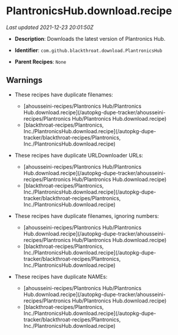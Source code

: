 # PlantronicsHub.download.recipe

_Last updated 2021-12-23 20:01:50Z_

- **Description**: Downloads the latest version of Plantronics Hub.

- **Identifier**: `com.github.blackthroat.download.PlantronicsHub`

- **Parent Recipes**: `None`


## Warnings

- These recipes have duplicate filenames:
    - [ahousseini-recipes/Plantronics Hub/Plantronics Hub.download.recipe](/autopkg-dupe-tracker/ahousseini-recipes/Plantronics Hub/Plantronics Hub.download.recipe)
    - [blackthroat-recipes/Plantronics, Inc./PlantronicsHub.download.recipe](/autopkg-dupe-tracker/blackthroat-recipes/Plantronics, Inc./PlantronicsHub.download.recipe)

- These recipes have duplicate URLDownloader URLs:
    - [ahousseini-recipes/Plantronics Hub/Plantronics Hub.download.recipe](/autopkg-dupe-tracker/ahousseini-recipes/Plantronics Hub/Plantronics Hub.download.recipe)
    - [blackthroat-recipes/Plantronics, Inc./PlantronicsHub.download.recipe](/autopkg-dupe-tracker/blackthroat-recipes/Plantronics, Inc./PlantronicsHub.download.recipe)

- These recipes have duplicate filenames, ignoring numbers:
    - [ahousseini-recipes/Plantronics Hub/Plantronics Hub.download.recipe](/autopkg-dupe-tracker/ahousseini-recipes/Plantronics Hub/Plantronics Hub.download.recipe)
    - [blackthroat-recipes/Plantronics, Inc./PlantronicsHub.download.recipe](/autopkg-dupe-tracker/blackthroat-recipes/Plantronics, Inc./PlantronicsHub.download.recipe)

- These recipes have duplicate NAMEs:
    - [ahousseini-recipes/Plantronics Hub/Plantronics Hub.download.recipe](/autopkg-dupe-tracker/ahousseini-recipes/Plantronics Hub/Plantronics Hub.download.recipe)
    - [blackthroat-recipes/Plantronics, Inc./PlantronicsHub.download.recipe](/autopkg-dupe-tracker/blackthroat-recipes/Plantronics, Inc./PlantronicsHub.download.recipe)